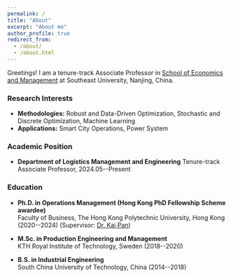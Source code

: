 ```yaml
---
permalink: /
title: "About"
excerpt: "About me"
author_profile: true
redirect_from: 
  - /about/
  - /about.html
---
```


Greetings! I am a tenure-track Associate Professor in [School of Economics and Management](https://em.seu.edu.cn/) at Southeast University, Nanjing, China.

### Research Interests

* **Methodologies:**
Robust and Data-Driven Optimization, Stochastic and Discrete Optimization, Machine Learning
* **Applications:**
Smart City Operations, Power System

### Academic Position
* **Department of Logistics Management and Engineering**
Tenure-track Associate Professor, 2024.05--Present

### Education
* **Ph.D. in Operations Management (Hong Kong PhD Fellowship Scheme awardee)**   
Faculty of Business, The Hong Kong Polytechnic University, Hong Kong (2020--2024) (Supervisor: [Dr. Kai Pan](https://sites.google.com/view/kaipanuf/home))

* **M.Sc. in Production Engineering and Management**   
KTH Royal Institute of Technology, Sweden (2018--2020)

* **B.S. in Industrial Engineering**   
South China University of Technology, China (2014--2018)



